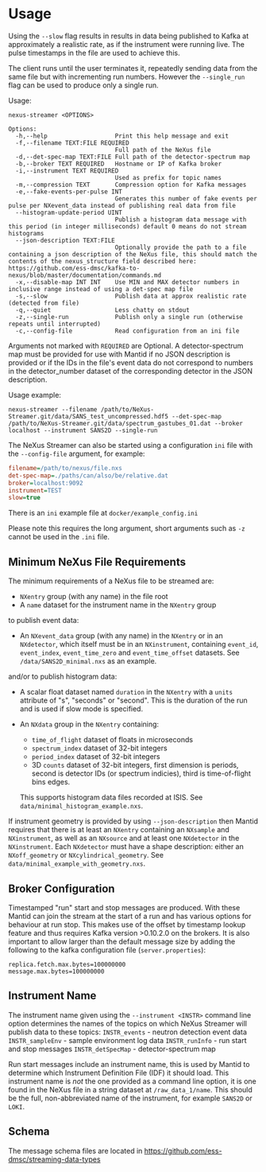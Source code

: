 # Usage

Using the `--slow` flag results in results in data being published to Kafka at approximately a realistic rate, as if the instrument were running live. The pulse timestamps in the file are used to achieve this.

The client runs until the user terminates it, repeatedly sending data from the same file but with incrementing run numbers. However the `--single_run` flag can be used to produce only a single run.


Usage:
```
nexus-streamer <OPTIONS>

Options:
  -h,--help                   Print this help message and exit
  -f,--filename TEXT:FILE REQUIRED
                              Full path of the NeXus file
  -d,--det-spec-map TEXT:FILE Full path of the detector-spectrum map
  -b,--broker TEXT REQUIRED   Hostname or IP of Kafka broker
  -i,--instrument TEXT REQUIRED
                              Used as prefix for topic names
  -m,--compression TEXT       Compression option for Kafka messages
  -e,--fake-events-per-pulse INT
                              Generates this number of fake events per pulse per NXevent_data instead of publishing real data from file
  --histogram-update-period UINT
                              Publish a histogram data message with this period (in integer milliseconds) default 0 means do not stream histograms
  --json-description TEXT:FILE
                              Optionally provide the path to a file containing a json description of the NeXus file, this should match the contents of the nexus_structure field described here: https://github.com/ess-dmsc/kafka-to-nexus/blob/master/documentation/commands.md
  -x,--disable-map INT INT    Use MIN and MAX detector numbers in inclusive range instead of using a det-spec map file
  -s,--slow                   Publish data at approx realistic rate (detected from file)
  -q,--quiet                  Less chatty on stdout
  -z,--single-run             Publish only a single run (otherwise repeats until interrupted)
  -c,--config-file            Read configuration from an ini file
```
Arguments not marked with `REQUIRED` are Optional.
A detector-spectrum map must be provided for use with Mantid if no JSON description is provided or if the IDs in the file's event data do not correspond to numbers in the detector_number dataset of the corresponding detector in the JSON description.

Usage example:
```
nexus-streamer --filename /path/to/NeXus-Streamer.git/data/SANS_test_uncompressed.hdf5 --det-spec-map /path/to/NeXus-Streamer.git/data/spectrum_gastubes_01.dat --broker localhost --instrument SANS2D --single-run
```

The NeXus Streamer can also be started using a configuration `ini` file with the `--config-file` argument, for example:

```ini
filename=/path/to/nexus/file.nxs
det-spec-map=./paths/can/also/be/relative.dat
broker=localhost:9092
instrument=TEST
slow=true
```

There is an `ini` example file at `docker/example_config.ini`

Please note this requires the long argument, short arguments such as `-z` cannot be used in the `.ini` file.

## Minimum NeXus File Requirements
The minimum requirements of a NeXus file to be streamed are:
- `NXentry` group (with any name) in the file root
- A `name` dataset for the instrument name in the `NXentry` group

to publish event data:
- An `NXevent_data` group (with any name) in the `NXentry` or in an `NXdetector`, which itself must be in an `NXinstrument`, containing `event_id`, `event_index`, `event_time_zero` and `event_time_offset` datasets. See `/data/SANS2D_minimal.nxs` as an example.

and/or to publish histogram data:
- A scalar float dataset named `duration` in the `NXentry` with a `units` attribute of "s", "seconds" or "second". This is the duration of the run and is used if slow mode is specified.
- An `NXdata` group in the `NXentry` containing:
  - `time_of_flight` dataset of floats in microseconds
  - `spectrum_index` dataset of 32-bit integers
  - `period_index` dataset of 32-bit integers
  - 3D `counts` dataset of 32-bit integers, first dimension is periods, second is detector IDs (or spectrum indicies), third is time-of-flight bins edges.
  
  This supports histogram data files recorded at ISIS. See `data/minimal_histogram_example.nxs`.
  
If instrument geometry is provided by using `--json-description` then Mantid requires that there is at least an `NXentry` containing an `NXsample` and `NXinstrument`, as well as an `NXsource` and at least one `NXdetector` in the `NXinstrument`. Each `NXdetector` must have a shape description: either an `NXoff_geometry` or `NXcylindrical_geometry`. See `data/minimal_example_with_geometry.nxs`.

## Broker Configuration
Timestamped "run" start and stop messages are produced. With these Mantid can join the stream at the start of a run and has various options for behaviour at run stop. This makes use of the offset by timestamp lookup feature and thus requires Kafka version >0.10.2.0 on the brokers.
It is also important to allow larger than the default message size by adding the following to the kafka configuration file (`server.properties`):
```
replica.fetch.max.bytes=100000000
message.max.bytes=100000000
```

## Instrument Name
The instrument name given using the `--instrument <INSTR>` command line option determines the names of the topics on which NeXus Streamer will publish data to these topics:
`INSTR_events` - neutron detection event data
`INSTR_sampleEnv` - sample environment log data
`INSTR_runInfo` - run start and stop messages
`INSTR_detSpecMap` - detector-spectrum map

Run start messages include an instrument name, this is used by Mantid to determine which Instrument Definition File (IDF) it should load. This instrument name is _not_ the one provided as a command line option, it is one found in the NeXus file in a string dataset at `/raw_data_1/name`. This should be the full, non-abbreviated name of the instrument, for example `SANS2D` or `LOKI`.

## Schema
The message schema files are located in https://github.com/ess-dmsc/streaming-data-types
